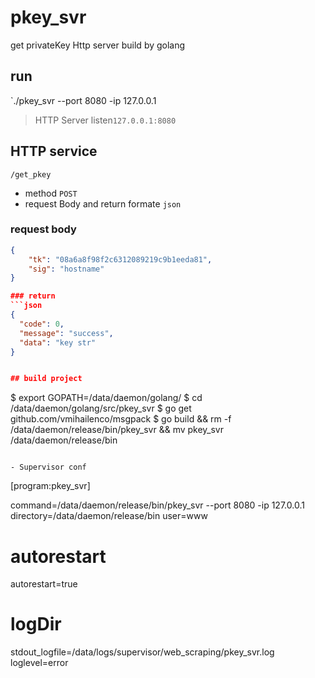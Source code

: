 # pkey_svr
get privateKey Http server build by golang

## run
`./pkey_svr --port 8080 -ip 127.0.0.1
> HTTP Server listen`127.0.0.1:8080`

## HTTP service
`/get_pkey`

* method `POST`   
* request Body and return formate `json`

### request body
```json
{
    "tk": "08a6a8f98f2c6312089219c9b1eeda81",
    "sig": "hostname"
}

### return
```json
{
  "code": 0,
  "message": "success",
  "data": "key str"
}


## build project

```
$ export GOPATH=/data/daemon/golang/
$ cd /data/daemon/golang/src/pkey_svr
$ go get github.com/vmihailenco/msgpack
$ go build && rm -f /data/daemon/release/bin/pkey_svr && mv pkey_svr /data/daemon/release/bin
```

- Supervisor conf

```
[program:pkey_svr]

command=/data/daemon/release/bin/pkey_svr --port 8080 -ip 127.0.0.1
directory=/data/daemon/release/bin
user=www

# autorestart
autorestart=true
# logDir
stdout_logfile=/data/logs/supervisor/web_scraping/pkey_svr.log
loglevel=error
```